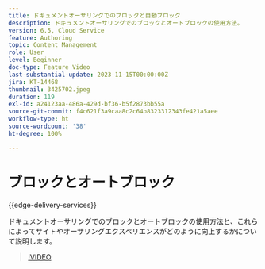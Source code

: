 ```yaml
---
title: ドキュメントオーサリングでのブロックと自動ブロック
description: ドキュメントオーサリングでのブロックとオートブロックの使用方法。
version: 6.5, Cloud Service
feature: Authoring
topic: Content Management
role: User
level: Beginner
doc-type: Feature Video
last-substantial-update: 2023-11-15T00:00:00Z
jira: KT-14468
thumbnail: 3425702.jpeg
duration: 119
exl-id: a24123aa-486a-429d-bf36-b5f2873bb55a
source-git-commit: f4c621f3a9caa8c2c64b8323312343fe421a5aee
workflow-type: ht
source-wordcount: '38'
ht-degree: 100%

---
```


# ブロックとオートブロック

{{edge-delivery-services}}

ドキュメントオーサリングでのブロックとオートブロックの使用方法と、これらによってサイトやオーサリングエクスペリエンスがどのように向上するかについて説明します。

>[!VIDEO](https://video.tv.adobe.com/v/3425703/?learn=on)

